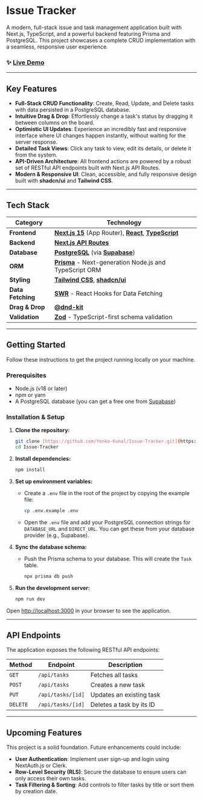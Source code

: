 # Issue Tracker

A modern, full-stack issue and task management application built with Next.js, TypeScript, and a powerful backend featuring Prisma and PostgreSQL. This project showcases a complete CRUD implementation with a seamless, responsive user experience.

### ✨ [Live Demo](https://issue-tracker-tawny-two.vercel.app/)

---

## Key Features

- **Full-Stack CRUD Functionality**: Create, Read, Update, and Delete tasks with data persisted in a PostgreSQL database.
- **Intuitive Drag & Drop**: Effortlessly change a task's status by dragging it between columns on the board.
- **Optimistic UI Updates**: Experience an incredibly fast and responsive interface where UI changes happen instantly, without waiting for the server response.
- **Detailed Task Views**: Click any task to view, edit its details, or delete it from the system.
- **API-Driven Architecture**: All frontend actions are powered by a robust set of RESTful API endpoints built with Next.js API Routes.
- **Modern & Responsive UI**: Clean, accessible, and fully responsive design built with **shadcn/ui** and **Tailwind CSS**.

---

## Tech Stack

| Category      | Technology                                                                          |
|---------------|-------------------------------------------------------------------------------------|
| **Frontend** | [**Next.js 15**](https://nextjs.org/) (App Router), [**React**](https://react.dev/), [**TypeScript**](https://www.typescriptlang.org/) |
| **Backend** | [**Next.js API Routes**](https://nextjs.org/docs/app/building-your-application/routing/route-handlers) |
| **Database** | [**PostgreSQL**](https://www.postgresql.org/) (via [**Supabase**](https://supabase.com/)) |
| **ORM** | [**Prisma**](https://www.prisma.io/) - Next-generation Node.js and TypeScript ORM     |
| **Styling** | [**Tailwind CSS**](https://tailwindcss.com/), [**shadcn/ui**](https://ui.shadcn.com/) |
| **Data Fetching**| [**SWR**](https://swr.vercel.app/) - React Hooks for Data Fetching                 |
| **Drag & Drop**| [**@dnd-kit**](https://dndkit.com/)                                                  |
| **Validation**| [**Zod**](https://zod.dev/) - TypeScript-first schema validation                     |

---

## Getting Started

Follow these instructions to get the project running locally on your machine.

### Prerequisites

- Node.js (v18 or later)
- npm or yarn
- A PostgreSQL database (you can get a free one from [Supabase](https://supabase.com/))

### Installation & Setup

1.  **Clone the repository:**
    ```bash
    git clone [https://github.com/Yonko-Kunal/Issue-Tracker.git](https://github.com/Yonko-Kunal/Issue-Tracker.git)
    cd Issue-Tracker
    ```

2.  **Install dependencies:**
    ```bash
    npm install
    ```

3.  **Set up environment variables:**
    - Create a `.env` file in the root of the project by copying the example file:
        ```bash
        cp .env.example .env
        ```
    - Open the `.env` file and add your PostgreSQL connection strings for `DATABASE_URL` and `DIRECT_URL`. You can get these from your database provider (e.g., Supabase).

4.  **Sync the database schema:**
    - Push the Prisma schema to your database. This will create the `Task` table.
        ```bash
        npx prisma db push
        ```

5.  **Run the development server:**
    ```bash
    npm run dev
    ```

Open [http://localhost:3000](http://localhost:3000) in your browser to see the application.

---

## API Endpoints

The application exposes the following RESTful API endpoints:

| Method   | Endpoint                | Description                     |
|----------|-------------------------|---------------------------------|
| `GET`    | `/api/tasks`            | Fetches all tasks               |
| `POST`   | `/api/tasks`            | Creates a new task              |
| `PUT`    | `/api/tasks/[id]`       | Updates an existing task        |
| `DELETE` | `/api/tasks/[id]`       | Deletes a task by its ID        |

---

## Upcoming Features

This project is a solid foundation. Future enhancements could include:
- **User Authentication**: Implement user sign-up and login using NextAuth.js or Clerk.
- **Row-Level Security (RLS)**: Secure the database to ensure users can only access their own tasks.
- **Task Filtering & Sorting**: Add controls to filter tasks by title or sort them by creation date.

